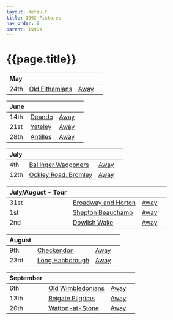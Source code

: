 ```yaml
---
layout: default
title: 1992 Fixtures
nav_order: 8
parent: 1990s
---
```


# {{page.title}}

| May |  |  |  |
|:---|:---|:---|:---|
| 24th | [Old Elthamians](old-elthamians) | [Away](https://goo.gl/maps/FQbBNZQTFggEmhfv9) |

| June |  |  |  |
|:---|:---|:---|:---|
| 14th | [Deando](deando) | [Away](https://goo.gl/maps/uvrsPR8UyUAgQpNMA) |
| 21st | [Yateley](yateley) | [Away](https://goo.gl/maps/bhbf5cuLVrB5hXne8) |
| 28th | [Antilles](antilles) | [Away](https://goo.gl/maps/RjBA5EtiWW3gXe3z9) |

| July |  |  |  |
|:---|:---|:---|:---|
| 4th | [Ballinger Waggoners](ballinger-waggoners) | [Away](https://goo.gl/maps/wvVwTSGVsLV3zrDX8) |
| 12th | [Ockley Road, Bromley](ockley-road-bromley) | [Away](https://goo.gl/maps/1BNQV3hL4Q5rZ2k27) |

| July/August - Tour |  |  |  |
|:---|:---|:---|:---|
| 31st | [Broadway and Horton](broadway-and-horton) | [Away](https://goo.gl/maps/orv3RETHUX95dBWv7) |
| 1st | [Shepton Beauchamp](shepton-beauchamp) | [Away](https://goo.gl/maps/U9dz6eSd2xoKyCbLA) |
| 2nd | [Dowlish Wake](dowlish-wake) | [Away](https://goo.gl/maps/b8LCqQEPKGkiWa7f6) |

| August |  |  |  |
|:---|:---|:---|:---|
| 9th | [Checkendon](checkendon) | [Away](https://goo.gl/maps/K3d3vM6qD7qv9Y1S7) |
| 23rd | [Long Hanborough](long-hanborough) | [Away](https://goo.gl/maps/6LxZBbPRzeLCtiJR7) |

| September |  |  |  |
|:---|:---|:---|:---|
| 6th | [Old Wimbledonians](old-wimbledonians) | [Away]() |
| 13th | [Reigate Pilgrims](reigate-pilgrims) | [Away](https://goo.gl/maps/z54KDhWLtQreY6xy9) |
| 20th | [Watton-at-Stone](watton-at-stone) | [Away](https://goo.gl/maps/JPBQawMsjLgYtVHk9) |